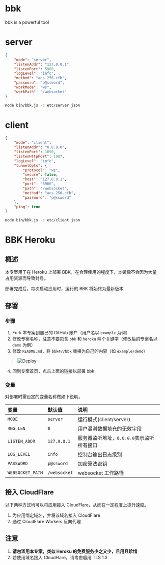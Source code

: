 # bbk

bbk is a powerful tool

# server

```json
{
    "mode": "server",
    "listenAddr": "127.0.0.1",
    "listenPort": 5900,
    "logLevel": "info",
    "method": "aes-256-cfb",
    "password": "p@ssword",
    "workMode": "ws",
    "workPath": "/websocket"
}

```

```sh
node bin/bbk.js -c etc/server.json
```

# client

```json
{
    "mode": "client",
    "listenAddr": "0.0.0.0",
    "listenPort": 1090,
    "listenHttpPort": 1087,
    "logLevel": "info",
    "tunnelOpts": {
        "protocol": "ws",
        "secure": false,
        "host": "127.0.0.1",
        "port": "5900",
        "path": "/websocket",
        "method": "aes-256-cfb",
        "password": "p@ssword"
    },
    "ping": true
}

```

```sh
node bin/bbk.js -c etc/client.json
```

# BBK Heroku

## 概述

本专案用于在 Heroku 上部署 BBK，在合理使用的程度下，本镜像不会因为大量占用资源而导致封号。

部署完成后，每次启动应用时，运行的 BBK 将始终为最新版本

## 部署

### 步骤

1.  Fork 本专案到自己的 GitHub 账户（用户名以 `example` 为例）
2.  修改专案名称，注意不要包含 `bbk` 和 `heroku` 两个关键字（修改后的专案名以 `demo` 为例）
3.  修改 `README.md`，将 `bbk47/bbk` 替换为自己的内容（如 `example/demo`）

> [![Deploy](https://www.herokucdn.com/deploy/button.png)](https://dashboard.heroku.com/new?template=https://github.com/bbk47/bbk)

4.  回到专案首页，点击上面的链接以部署 bbk

### 变量

对部署时需设定的变量名称做如下说明。

| 变量             | 默认值       | 说明                                      |
| :--------------- | :----------- | :---------------------------------------- |
| `MODE`      | `server`          | 运行模式(client/server)                |
| `RNG_LEN`      | `0`          | 用户混淆数据填充的无效字段                |
| `LISTEN_ADDR`    | `127.0.0.1`  | 服务器监听地址，`0.0.0.0`表示监听所有接口 |
| `LOG_LEVEL`      | `info`       | 控制台输出日志级别                        |
| `PASSWORD`       | `p@ssword`   | 加密算法密钥                              |
| `WEBSOCKET_PATH` | `/websocket` | websocket 工作路径                        |

## 接入 CloudFlare

以下两种方式均可以将应用接入 CloudFlare，从而在一定程度上提升速度。

1.  为应用绑定域名，并将该域名接入 CloudFlare
2.  通过 CloudFlare Workers 反向代理

## 注意

1.  **请勿滥用本专案，类似 Heroku 的免费服务少之又少，且用且珍惜**
2.  若使用域名接入 CloudFlare，请考虑启用 TLS 1.3

```

```
